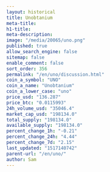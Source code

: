 ```yaml
---
layout: historical
title: Unobtanium
meta-title: 
h1-title: 
meta-description: 
image: "/media/20065/uno.png"
published: true
allow_search_engine: false
sitemap: false
enable_comment: false
sort_order: 356
permalink: "/en/uno/discussion.html"
coin_a_symbol: "UNO"
coin_a_name: "Unobtanium"
coin_a_lower_case: "uno"
price_usd: "136.287"
price_btc: "0.0115993"
24h_volume_usd: "35046.4"
market_cap_usd: "198134.0"
total_supply: "198134.0"
available_supply: "198134.0"
percent_change_1h: "-0.21"
percent_change_24h: "4.44"
percent_change_7d: "2.15"
last_updated: "1517140742"
parent-url: "/en/uno/"
author: Sam
---
```


